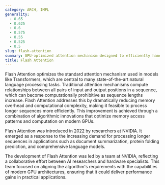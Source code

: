 ```yaml
---
category: ARCH, IMPL
generality:
  - 0.65
  - 0.625
  - 0.6
  - 0.575
  - 0.55
  - 0.525
  - 0.5
slug: flash-attention
summary: GPU-optimized attention mechanism designed to efficiently handle extremely large sequences of data in neural networks.
title: Flash Attention
---
```


Flash Attention optimizes the standard attention mechanism used in models like Transformers, which are central to many state-of-the-art natural language processing tasks. Traditional attention mechanisms compute relationships between all pairs of input and output positions in a sequence, which can become computationally prohibitive as sequence lengths increase. Flash Attention addresses this by dramatically reducing memory overhead and computational complexity, making it feasible to process longer sequences more efficiently. This improvement is achieved through a combination of algorithmic innovations that optimize memory access patterns and computation on modern GPUs.

Flash Attention was introduced in 2022 by researchers at NVIDIA. It emerged as a response to the increasing demand for processing longer sequences in applications such as document summarization, protein folding prediction, and comprehensive language models.

The development of Flash Attention was led by a team at NVIDIA, reflecting a collaborative effort between AI researchers and hardware specialists. This team focused on aligning the algorithm's requirements with the capabilities of modern GPU architectures, ensuring that it could deliver performance gains in practical applications.
